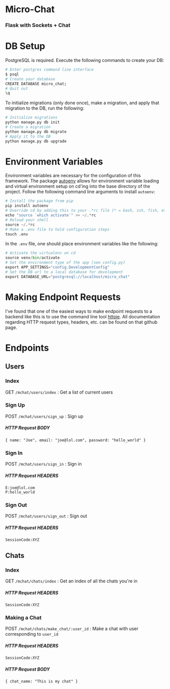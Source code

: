 # Micro-Chat

### Flask with Sockets + Chat 


# DB Setup 
	
PostgreSQL is required.  Execute the following commands to create your DB: 

```bash
# Enter postgres command line interface 
$ psql 
# Create your database
CREATE DATABASE micro_chat; 
# Quit out 
\q 
```

To initialize migrations (only done once), make a migration, and apply that migration to the DB, run the following: 

```python
# Initialize migrations
python manage.py db init 
# Create a migration 
python manage.py db migrate
# Apply it to the DB
python manage.py db upgrade 
```


# Environment Variables 
Environment variables are necessary for the configuration of this framework.  The package [autoenv](https://github.com/kennethreitz/autoenv) allows for environment variable loading and virtual environment setup on cd'ing into the base directory of the project.  Follow the following command line arguments to install `autoenv`: 

```python
# Install the package from pip 
pip install autoenv
# Override cd by adding this to your .*rc file (* = bash, zsh, fish, etc.)
echo "source `which activate`" >> ~/.*rc 
# Reload your shell 
source ~/.*rc 
# Make a .env file to hold configuration steps 
touch .env 
```

In the `.env` file, one should place environment variables like the following: 
```python 
# Activate the virtualenv on cd
source venv/bin/activate 
# Set the environment type of the app (see config.py)
export APP_SETTINGS="config.DevelopmentConfig"
# Set the DB url to a local database for development 
export DATABASE_URL="postgresql://localhost/micro_chat"
```

# Making Endpoint Requests 
I've found that one of the easiest ways to make endpoint requests to a backend like this is to use the command line tool [httpie](https://github.com/jkbrzt/httpie).  All documentation regarding HTTP request types, headers, etc. can be found on that github page. 


# Endpoints 

## Users

### Index
GET `/mchat/users/index` : Get a list of current users

### Sign Up 
POST `/mchat/users/sign_up` : Sign up 
##### HTTP Request BODY
	{ name: "Joe", email: "joe@lol.com", password: "hello_world" }


### Sign In 
POST `/mchat/users/sign_in` : Sign in 
##### HTTP Request HEADERS
	E:joe@lol.com
	P:hello_world


### Sign Out 
POST `/mchat/users/sign_out` : Sign out
##### HTTP Request HEADERS 
	SessionCode:XYZ


## Chats 

### Index 
GET `/mchat/chats/index` : Get an index of all the chats you're in 
##### HTTP Request HEADERS
	SessionCode:XYZ


### Making a Chat 
POST `/mchat/chats/make_chat/:user_id` : Make a chat with user corresponding to `user_id`
##### HTTP Request HEADERS
	SessionCode:XYZ
##### HTTP Request BODY
	{ chat_name: "This is my chat" }



















	
